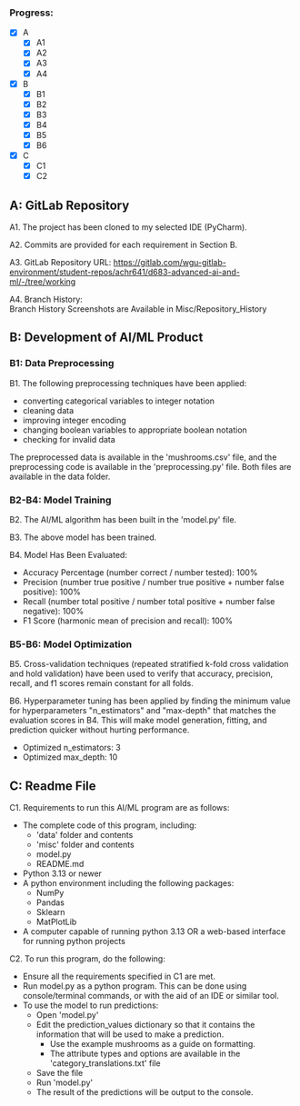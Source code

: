 ### Progress:
- [x] A
  - [x] A1
  - [x] A2
  - [x] A3
  - [x] A4
- [x] B
  - [x] B1
  - [x] B2
  - [x] B3
  - [x] B4
  - [x] B5
  - [x] B6
- [x] C
  - [x] C1
  - [x] C2

## A: GitLab Repository

A1. The project has been cloned to my selected IDE (PyCharm).

A2. Commits are provided for each requirement in Section B.

A3. GitLab Repository URL: https://gitlab.com/wgu-gitlab-environment/student-repos/achr641/d683-advanced-ai-and-ml/-/tree/working

A4. Branch History:  
Branch History Screenshots are Available in Misc/Repository_History

## B: Development of AI/ML Product
### B1: Data Preprocessing

B1. The following preprocessing techniques have been applied:
- converting categorical variables to integer notation
- cleaning data
- improving integer encoding
- changing boolean variables to appropriate boolean notation
- checking for invalid data

The preprocessed data is available in the 'mushrooms.csv' file, and the preprocessing code is available in the 'preprocessing.py' file. Both files are available in the data folder.


### B2-B4: Model Training

B2. The AI/ML algorithm has been built in the 'model.py' file.

B3. The above model has been trained.

B4. Model Has Been Evaluated:
- Accuracy Percentage (number correct / number tested): 100% 
- Precision (number true positive / number true positive + number false positive): 100%
- Recall (number total positive / number total positive + number false negative): 100%
- F1 Score (harmonic mean of precision and recall): 100%

### B5-B6: Model Optimization
B5. Cross-validation techniques (repeated stratified k-fold cross validation and hold validation) have been used to verify that accuracy, precision, recall, and f1 scores remain constant for all folds.  

B6. Hyperparameter tuning has been applied by finding the minimum value for hyperparameters "n_estimators" and "max-depth" that matches the evaluation scores in B4. This will make model generation, fitting, and prediction quicker without hurting performance.  
- Optimized n_estimators: 3
- Optimized max_depth: 10

## C: Readme File

C1. Requirements to run this AI/ML program are as follows:
- The complete code of this program, including:
  - 'data' folder and contents
  - 'misc' folder and contents
  - model.py
  - README.md
- Python 3.13 or newer
- A python environment including the following packages:
  - NumPy
  - Pandas
  - Sklearn
  - MatPlotLib
- A computer capable of running python 3.13 OR a web-based interface for running python projects

C2. To run this program, do the following:

- Ensure all the requirements specified in C1 are met.
- Run model.py as a python program. This can be done using console/terminal commands, or with the aid of an IDE or similar tool.
- To use the model to run predictions:
  - Open 'model.py'
  - Edit the prediction_values dictionary so that it contains the information that will be used to make a prediction. 
    - Use the example mushrooms as a guide on formatting.
    - The attribute types and options are available in the 'category_translations.txt' file
  - Save the file
  - Run 'model.py'
  - The result of the predictions will be output to the console.
